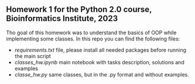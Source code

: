 ## Homework 1 for the Python 2.0 course, Bioinformatics Institute, 2023

Tho goal of this homework was to understand the basics of OOP while implementing some classes.
In this repo you can find the following files:
* _requirements.txt_ file, please install all needed packages before running the main script
* _classes_hw.ipynb_ main notebook with tasks description, solutions and examples
* _classe_hw.py_ same classes, but in the .py format and without examples.
